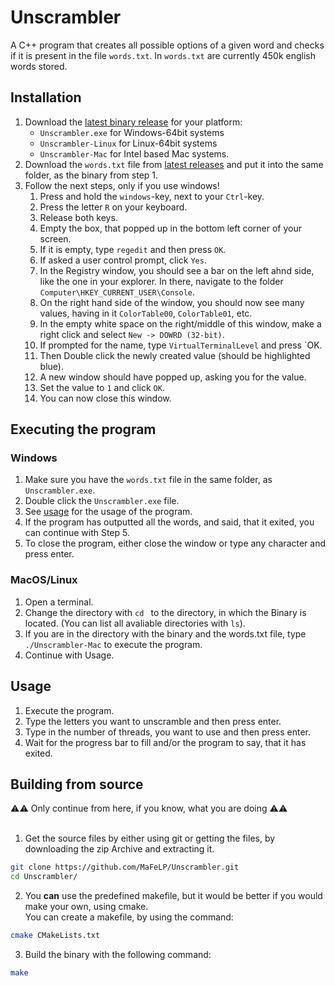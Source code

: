 # Unscrambler
A C++ program that creates all possible options of a given word and checks if it is present in the file `words.txt`. In `words.txt` are currently 450k english words stored.

## Installation
1. Download the [latest binary release](https://github.com/MaFeLP/Unscrambler/release/latest) for your platform:
	- `Unscrambler.exe` for Windows-64bit systems
	- `Unscrambler-Linux` for Linux-64bit systems
	- `Unscrambler-Mac` for Intel based Mac systems.
2. Download the `words.txt` file from [latest releases](https://github.com/MaFeLP/Unscrambler/release/latest) and put it into the same folder, as the binary from step 1.
3. Follow the next steps, only if you use windows!
	1. Press and hold the `windows`-key, next to your `Ctrl`-key.
	2. Press the letter `R` on your keyboard.
	3. Release both keys.
	3. Empty the box, that popped up in the bottom left corner of your screen.
	4. If it is empty, type `regedit` and then press `OK`.
	5. If asked a user control prompt, click `Yes`.
	6. In the Registry window, you should see a bar on the left ahnd side, like the one in your explorer. In there, navigate to the folder `Computer\HKEY_CURRENT_USER\Console`.
	7. On the right hand side of the window, you should now see many values, having in it `ColorTable00`, `ColorTable01`, etc.
	8. In the empty white space on the right/middle of this window, make a right click and select `New -> DOWRD (32-bit)`.
	9. If prompted for the name, type `VirtualTerminalLevel` and press `OK.
	10. Then Double click the newly created value (should be highlighted blue).
	11. A new window should have popped up, asking you for the value.
	12. Set the value to `1` and click `OK`.
	13. You can now close this window.

## Executing the program
### Windows
1. Make sure you have the `words.txt` file in the same folder, as `Unscrambler.exe`.
2. Double click the `Unscrambler.exe` file.
3. See [usage](#Usage) for the usage of the program.
4. If the program has outputted all the words,  and said, that it exited, you can continue with Step 5.
5. To close the program, either close the window or type any character and press enter.

### MacOS/Linux
1. Open a terminal.
2. Change the directory with `cd ` to the directory, in which the Binary is located. (You can list all avaliable directories with `ls`).
3. If you are in the directory with the binary and the words.txt file, type `./Unscrambler-Mac` to execute the program.
4. Continue with Usage.

## Usage
1. Execute the program.
2. Type the letters you want to unscramble and then press enter.
3. Type in the number of threads, you want to use and then press enter.
4. Wait for the progress bar to fill and/or the program to say, that it has exited.

## Building from source
⚠️⚠️ Only continue from here, if you know, what you are doing ⚠️⚠️ <br><br>
1. Get the source files by either using git or getting the files, by downloading the zip Archive and extracting it.
```bash
git clone https://github.com/MaFeLP/Unscrambler.git
cd Unscrambler/
```

2. You **can** use the predefined makefile, but it would be better if you would make your own, using cmake.<br>
You can create a makefile, by using the command:
```bash
cmake CMakeLists.txt
```

3. Build the binary with the following command:
```bash
make
```
